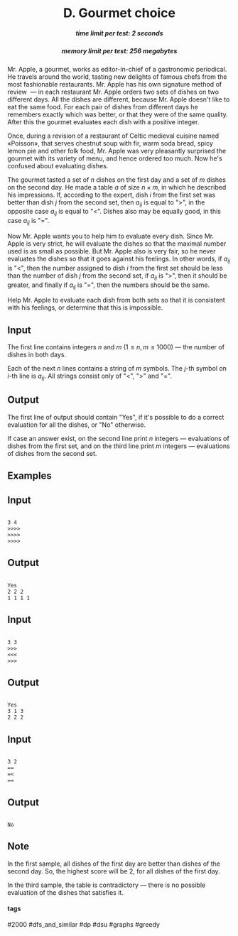 <h1 style='text-align: center;'> D. Gourmet choice</h1>

<h5 style='text-align: center;'>time limit per test: 2 seconds</h5>
<h5 style='text-align: center;'>memory limit per test: 256 megabytes</h5>

Mr. Apple, a gourmet, works as editor-in-chief of a gastronomic periodical. He travels around the world, tasting new delights of famous chefs from the most fashionable restaurants. Mr. Apple has his own signature method of review  — in each restaurant Mr. Apple orders two sets of dishes on two different days. All the dishes are different, because Mr. Apple doesn't like to eat the same food. For each pair of dishes from different days he remembers exactly which was better, or that they were of the same quality. After this the gourmet evaluates each dish with a positive integer.

Once, during a revision of a restaurant of Celtic medieval cuisine named «Poisson», that serves chestnut soup with fir, warm soda bread, spicy lemon pie and other folk food, Mr. Apple was very pleasantly surprised the gourmet with its variety of menu, and hence ordered too much. Now he's confused about evaluating dishes.

The gourmet tasted a set of $n$ dishes on the first day and a set of $m$ dishes on the second day. He made a table $a$ of size $n \times m$, in which he described his impressions. If, according to the expert, dish $i$ from the first set was better than dish $j$ from the second set, then $a_{ij}$ is equal to ">", in the opposite case $a_{ij}$ is equal to "<". Dishes also may be equally good, in this case $a_{ij}$ is "=".

Now Mr. Apple wants you to help him to evaluate every dish. Since Mr. Apple is very strict, he will evaluate the dishes so that the maximal number used is as small as possible. But Mr. Apple also is very fair, so he never evaluates the dishes so that it goes against his feelings. In other words, if $a_{ij}$ is "<", then the number assigned to dish $i$ from the first set should be less than the number of dish $j$ from the second set, if $a_{ij}$ is ">", then it should be greater, and finally if $a_{ij}$ is "=", then the numbers should be the same.

Help Mr. Apple to evaluate each dish from both sets so that it is consistent with his feelings, or determine that this is impossible.

## Input

The first line contains integers $n$ and $m$ ($1 \leq n, m \leq 1000$) — the number of dishes in both days.

Each of the next $n$ lines contains a string of $m$ symbols. The $j$-th symbol on $i$-th line is $a_{ij}$. All strings consist only of "<", ">" and "=".

## Output

The first line of output should contain "Yes", if it's possible to do a correct evaluation for all the dishes, or "No" otherwise.

If case an answer exist, on the second line print $n$ integers — evaluations of dishes from the first set, and on the third line print $m$ integers — evaluations of dishes from the second set.

## Examples

## Input


```

3 4
>>>>
>>>>
>>>>

```
## Output


```

Yes
2 2 2 
1 1 1 1 

```
## Input


```

3 3
>>>
<<<
>>>

```
## Output


```

Yes
3 1 3 
2 2 2 

```
## Input


```

3 2
==
=<
==

```
## Output


```

No

```
## Note

In the first sample, all dishes of the first day are better than dishes of the second day. So, the highest score will be $2$, for all dishes of the first day.

In the third sample, the table is contradictory — there is no possible evaluation of the dishes that satisfies it.



#### tags 

#2000 #dfs_and_similar #dp #dsu #graphs #greedy 